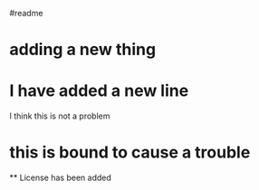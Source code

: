 #readme
# adding a new thing
# I have added a new line

I think this is not a problem

# this is bound to cause a trouble

** License has been added